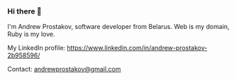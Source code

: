 ### Hi there 👋

I'm Andrew Prostakov, software developer from Belarus.
Web is my domain, Ruby is my love.

My LinkedIn profile: https://www.linkedin.com/in/andrew-prostakov-2b958596/

Contact: andrewprostakov@gmail.com

<!--
**a-prostakov/a-prostakov** is a ✨ _special_ ✨ repository because its `README.md` (this file) appears on your GitHub profile.

Here are some ideas to get you started:

- 🔭 I’m currently working on ...
- 🌱 I’m currently learning ...
- 👯 I’m looking to collaborate on ...
- 🤔 I’m looking for help with ...
- 💬 Ask me about ...
- 📫 How to reach me: ...
- 😄 Pronouns: ...
- ⚡ Fun fact: ...
-->
